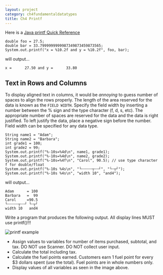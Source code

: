 ```yaml
---
layout: project
category: ch4fundamentaldatatypes
title: Ch4 Printf
---
```


Here is a [Java printf Quick Reference](https://www.cs.colostate.edu/~cs160/.Summer16/resources/Java_printf_method_quick_reference.pdf)

```
double foo = 27.5;
double bar = 33.7999999999987349873459873565;
System.out.printf("x = %10.2f and y = %10.2f", foo, bar);
```
will output...
```
x =      27.50 and y =      33.80
```
## Text in Rows and Columns

To display aligned text in columns, it would be *annoying* to guess number of spaces to align the rows properly. The length of the area reserved for the data is known as the ```FIELD WIDTH```. Specify the field width by inserting a number between the % sign and the type character (f, d, s, etc). The appropriate number of spaces are reserved for the data and the data is right justified. To left justify the data, place a negative sign before the number. Field width can be specified for any data type.
```
String name1 = "Adam";
String name2 = "Barbara";
int grade1 = 100;
int grade2 = 99;
System.out.printf("%-10s=%4d\n", name1, grade1);
System.out.printf("%-10s=%4d\n", name2, grade2);
System.out.printf("%-10s=%4f\n", "Carol", 90.5); // use type character f for double/float
System.out.printf("%-10s %4s\n", "└┄┄┄┄┄┬┄┄┘", "└┄┬┘");
System.out.printf("%-10s %4s\n", "width 10", "and4");
```
will output...
```
Adam      = 100
Barbara   =  99
Carol     =90.5
└┄┄┄┄┄┬┄┄┘ └┄┬┘
width 10   and4
```


Write a program that produces the following output. All display lines MUST use printf()!!!

![printf example](/apcsa\ch4fundamentaldatatypes\printfexample.png)

  - Assign values to variables for number of items purchased, subtotal, and tax. DO NOT use Scanner. DO NOT collect user input.
  - Calculate the total including tax.
  - Calculate the fuel points earned. Customers earn 1 fuel point for every $3 dollars spent (use the total). Fuel points are in whole numbers only.
  - Display values of all variables as seen in the image above.
